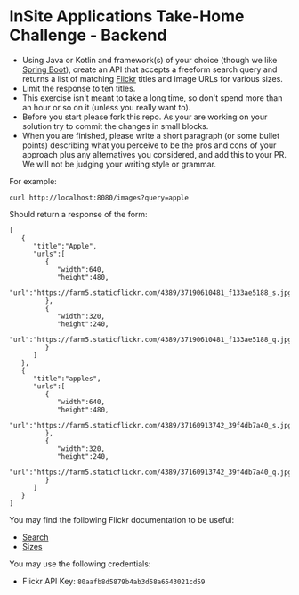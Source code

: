 # InSite Applications Take-Home Challenge - Backend

- Using Java or Kotlin and framework(s) of your choice (though we like [Spring Boot](http://projects.spring.io/spring-boot/)), create an API that accepts a freeform search query and returns a list of matching [Flickr](https://www.flickr.com/services/api/) titles and image URLs for various sizes. 
- Limit the response to ten titles. 
- This exercise isn't meant to take a long time, so don't spend more than an hour or so on it (unless you really want to). 
- Before you start please fork this repo. As your are working on your solution try to commit the changes in small blocks. 
- When you are finished, please write a short paragraph (or some bullet points) describing what you perceive to be the pros and cons of your approach plus any alternatives you considered, and add this to your PR. We will not be judging your writing style or grammar.


For example:

```
curl http://localhost:8080/images?query=apple
```

Should return a response of the form:

```
[
   {
      "title":"Apple",
      "urls":[
         {
            "width":640,
            "height":480,
            "url":"https://farm5.staticflickr.com/4389/37190610481_f133ae5188_s.jpg"
         },
         {
            "width":320,
            "height":240,
            "url":"https://farm5.staticflickr.com/4389/37190610481_f133ae5188_q.jpg"
         }
      ]
   },
   {
      "title":"apples",
      "urls":[
         {
            "width":640,
            "height":480,
            "url":"https://farm5.staticflickr.com/4389/37160913742_39f4db7a40_s.jpg"
         },
         {
            "width":320,
            "height":240,
            "url":"https://farm5.staticflickr.com/4389/37160913742_39f4db7a40_q.jpg"
         }
      ]
   }
]
```


You may find the following Flickr documentation to be useful:

- [Search](https://www.flickr.com/services/api/flickr.photos.search.html)
- [Sizes](https://www.flickr.com/services/api/flickr.photos.getSizes.html)

You may use the following credentials:

- Flickr API Key: `80aafb8d5879b4ab3d58a6543021cd59`
